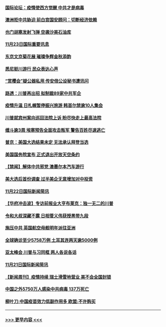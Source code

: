 #### [国际论坛：疫情使西方觉醒 中共才是病毒](../pages/prog202/a102993700.md?t=11240551) 
#### [澳洲拒中共胁迫 前白宫国安顾问：切断经济依赖](../pages/prog202/a102993676.md?t=11240551) 
#### [也门胡塞发射飞弹 空袭沙美石油库](../pages/prog202/a102993492.md?t=11240551) 
#### [11月23日国际重要讯息](../pages/prog202/a102993474.md?t=11240551) 
#### [东京文京菊花展  璀璨争辉金秋添韵](../pages/prog202/a102993523.md?t=11240551) 
#### [悉尼挺川游行 民众表达心声](../pages/prog202/a102993511.md?t=11240551) 
#### [“赏樱会”疑公器私用 传安倍公设秘书遭讯问](../pages/prog202/a102993455.md?t=11240551) 
#### [路透：川普再出招 拟制裁89家中共军企](../pages/prog202/a102993434.md?t=11240551) 
#### [疫情升温 日札幌暂停振兴旅游 韩首尔禁逾10人集会](../pages/prog202/a102993305.md?t=11240551) 
#### [川普就宾州案向巡回法院上诉 盼尽快走上最高法院](../pages/prog202/a102993259.md?t=11240551) 
#### [缠斗逾3周 埃塞预告全面攻击叛军 警告百姓尽速逃亡](../pages/prog202/a102993238.md?t=11240551) 
#### [普京：美国大选结果未定 无法承认拜登当选](../pages/prog202/a102993249.md?t=11240551) 
#### [美国国务院宣布 正式退出开放天空条约](../pages/prog202/a102992671.md?t=11240551) 
#### [【禁闻】解体中共邪党 澳墨尔本汽车游行](../pages/prog202/a102993077.md?t=11240551) 
#### [美大选后首份调查 过半美企无意增加对中投资](../pages/prog202/a102993018.md?t=11240551) 
#### [11月22日国际新闻简讯](../pages/prog202/a102992947.md?t=11240551) 
#### [【华府冲击波】专访前报业大亨布莱克：独一无二的川普](../pages/prog202/a102992924.md?t=11240551) 
#### [令和大叔深藏不露 日相菅义伟获授黑带九段](../pages/prog202/a102992777.md?t=11240551) 
#### [施压中共 英国航空母舰明年派往亚洲](../pages/prog202/a102992653.md?t=11240551) 
#### [全球确诊至少5758万例 土耳其连两天逾5000例](../pages/prog202/a102992627.md?t=11240551) 
#### [亚太峰会 川普与习同框 两人各说各话](../pages/prog202/a102992624.md?t=11240551) 
#### [11月21日国际新闻简讯](../pages/prog202/a102992481.md?t=11240551) 
#### [【新闻周刊】疫情持续 瑞士滑雪地营业 美不会全国封锁](../pages/prog202/a102992498.md?t=11240551) 
#### [中国之外5750万人感染中共病毒 137万死亡](../pages/prog202/a102992514.md?t=11240551) 
#### [柳叶刀:中国疫苗效力低副作用多 欧盟:不许购买](../pages/prog202/a102992460.md?t=11240551) 

----
#### [ >>> 更早内容 <<< ](../indexes/prog202-earlier.md)
